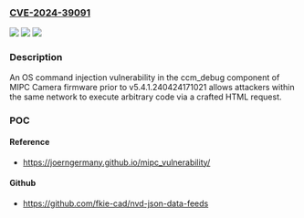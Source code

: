 ### [CVE-2024-39091](https://cve.mitre.org/cgi-bin/cvename.cgi?name=CVE-2024-39091)
![](https://img.shields.io/static/v1?label=Product&message=n%2Fa&color=blue)
![](https://img.shields.io/static/v1?label=Version&message=n%2Fa&color=blue)
![](https://img.shields.io/static/v1?label=Vulnerability&message=n%2Fa&color=brighgreen)

### Description

An OS command injection vulnerability in the ccm_debug component of MIPC Camera firmware prior to v5.4.1.240424171021 allows attackers within the same network to execute arbitrary code via a crafted HTML request.

### POC

#### Reference
- https://joerngermany.github.io/mipc_vulnerability/

#### Github
- https://github.com/fkie-cad/nvd-json-data-feeds

